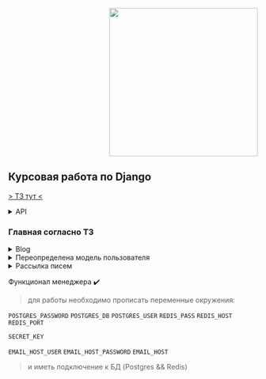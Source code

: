 <p align="right">
  <img alt="" src="https://i.ibb.co/Lpk3tgK/c3-removebg-preview.png" width="300">
</p>

## Курсовая работа по Django

[> ТЗ тут <](https://skyengpublic.notion.site/Django-49b5a442e97a4e3a98b416d6cf3ed9a7)

<details>
<summary>API</summary>

- авторизация по токену и логин-паролю :heavy_check_mark:
- получение токена по логин-паролю :heavy_check_mark:
- получение всех записей клиентов :heavy_check_mark:
- получение всех записей рассылок :heavy_check_mark:

</details>

### Главная согласно ТЗ


<details>
<summary>Blog</summary>

- все статьи :heavy_check_mark:
- конкретная статья :heavy_check_mark:

</details>

<details>
<summary>Переопределена модель пользователя</summary>

- добавлены поля согласно ТЗ :heavy_check_mark:
- регистрация и авторизация :heavy_check_mark:
- подтверждение почты :heavy_check_mark:

</details>

<details>
<summary>Рассылка писем</summary>

- создание клиента :heavy_check_mark:
- просмотр клиентов :heavy_check_mark:

- создание сообщения :heavy_check_mark:
- просмотр сообщений :heavy_check_mark:

- создание рассылки :heavy_check_mark:
- просмотр рассылок :heavy_check_mark:

- просмотр результатов попыток рассылок :heavy_check_mark:

</details>

Функционал менеджера :heavy_check_mark:


> для работы необходимо прописать переменные окружения:

`POSTGRES_PASSWORD`
`POSTGRES_DB`
`POSTGRES_USER`
`REDIS_PASS`
`REDIS_HOST`
`REDIS_PORT`

`SECRET_KEY`

`EMAIL_HOST_USER`
`EMAIL_HOST_PASSWORD`
`EMAIL_HOST`

> и иметь подключение к БД (Postgres && Redis)
